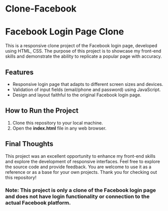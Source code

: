 # Clone-Facebook
# Facebook Login Page Clone
This is a responsive clone project of the Facebook login page, developed using HTML, CSS. The purpose of this project is to showcase my front-end skills and demonstrate the ability to replicate a popular page with accuracy.
## Features
* Responsive login page that adapts to different screen sizes and devices.
* Validation of input fields (email/phone and password) using JavaScript.
* Design and layout faithful to the original Facebook login page.
## How to Run the Project
1. Clone this repository to your local machine.
2. Open the **index.html** file in any web browser.
## Final Thoughts
This project was an excellent opportunity to enhance my front-end skills and explore the development of responsive interfaces. Feel free to explore the source code and provide feedback. You are welcome to use it as a reference or as a base for your own projects. Thank you for checking out this repository!

### **Note: This project is only a clone of the Facebook login page and does not have login functionality or connection to the actual Facebook platform.**
